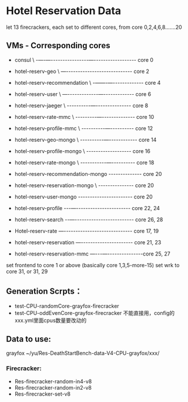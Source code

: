 # Hotel Reservation Data

let 13 firecrackers, each set to different cores, from core 0,2,4,6,8…….20

## VMs - Corresponding cores
* consul \ -—-—----------------—------------------ core 0
* hotel-reserv-geo \ —---------------------------- core 2
* hotel-reserv-recommendation \ -——-—------------- core 4
* hotel-reserv-user \ —-------------—------------- core 6
* hotel-reserv-jaeger \ ----------—--------------- core 8
* hotel-reserv-rate-mmc \ ---------—-------------- core 10
* hotel-reserv-profile-mmc \ ----------—---------- core 12
* hotel-reserv-geo-mongo \ ----------—------------ core 14
* hotel-reserv-profile-mongo \ ------------------- core 16
* hotel-reserv-rate-mongo \ -----------—---------- core 18
* hotel-reserv-recommendation-mongo -------------- core 20

* hotel-reserv-reservation-mongo \ --------------- core 20
* hotel-reserv-user-mongo  ----------------------- core 20

* hotel-reserv-profile ---—----------------------- core 22, 24
* hotel-reserv-search --—------------------------- core 26, 28
* Hotel-reserv-rate —----------------------------- core 17, 19
* hotel-reserv-reservation —---------------------- core 21, 23
* hotel-reserv-reservation-mmc —---—---------------core 25, 27

set frontend to core 1 or above (basically core 1,3,5-more-15)
set wrk to core 31, or 31, 29

## Generation Scrpts：
* test-CPU-randomCore-grayfox-firecracker
* test-CPU-oddEvenCore-grayfox-firecracker
不能直接用，config的xxx.yml里面cpus数量要改动的

## Data to use:
grayfox
~/yu/Res-DeathStartBench-data-V4-CPU-grayfox/xxx/

### Firecracker:
* Res-firecracker-random-in4-v8
* Res-firecracker-random-in2-v8
* Res-firecracker-set-v8

